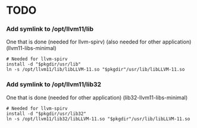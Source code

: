 # TODO

### Add symlink to /opt/llvm11/lib

One that is done (needed for llvm-spirv) (also needed for other application) (llvm11-libs-minimal)

    # Needed for llvm-spirv
    install -d "$pkgdir/usr/lib"
    ln -s /opt/llvm11/lib/libLLVM-11.so "$pkgdir"/usr/lib/libLLVM-11.so

### Add symlink to /opt/llvm11/lib32

One that is done (needed for other application) (lib32-llvm11-libs-minimal)

    # Needed for llvm-spirv
    install -d "$pkgdir/usr/lib32"
    ln -s /opt/llvm11/lib32/libLLVM-11.so "$pkgdir"/usr/lib/libLLVM-11.so
